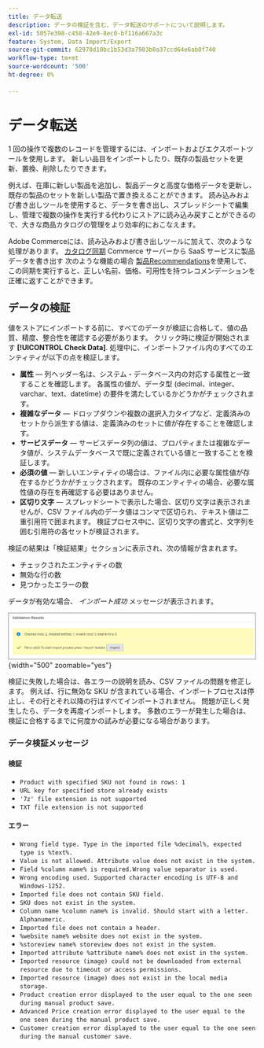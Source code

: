 ```yaml
---
title: データ転送
description: データの検証を含む、データ転送のサポートについて説明します。
exl-id: 5057e398-c458-42e9-8ec0-bf116a667a3c
feature: System, Data Import/Export
source-git-commit: 62978d10bc1b53d3a7983b0a37ccd64e6ab0f740
workflow-type: tm+mt
source-wordcount: '500'
ht-degree: 0%

---
```


# データ転送

1 回の操作で複数のレコードを管理するには、インポートおよびエクスポートツールを使用します。 新しい品目をインポートしたり、既存の製品セットを更新、置換、削除したりできます。

例えば、在庫に新しい製品を追加し、製品データと高度な価格データを更新し、既存の製品のセットを新しい製品で置き換えることができます。 読み込みおよび書き出しツールを使用すると、データを書き出し、スプレッドシートで編集し、管理で複数の操作を実行する代わりにストアに読み込み戻すことができるので、大きな商品カタログの管理をより効率的におこなえます。

Adobe Commerceには、読み込みおよび書き出しツールに加えて、次のような処理があります。 [カタログ同期](https://experienceleague.adobe.com/docs/commerce-merchant-services/user-guides/data-services/catalog-sync.html) Commerce サーバーから SaaS サービスに製品データを書き出す 次のような機能の場合 [製品Recommendations](https://experienceleague.adobe.com/docs/commerce-merchant-services/product-recommendations/overview.html)を使用して、この同期を実行すると、正しい名前、価格、可用性を持つレコメンデーションを正確に返すことができます。

## データの検証

値をストアにインポートする前に、すべてのデータが検証に合格して、値の品質、精度、整合性を確認する必要があります。 クリック時に検証が開始されます **[!UICONTROL Check Data]**. 処理中に、インポートファイル内のすべてのエンティティが以下の点を検証します。

- **属性**  — 列ヘッダー名は、システム・データベース内の対応する属性と一致することを確認します。 各属性の値が、データ型 (decimal、integer、varchar、text、datetime) の要件を満たしているかどうかがチェックされます。
- **複雑なデータ**  — ドロップダウンや複数の選択入力タイプなど、定義済みのセットから派生する値は、定義済みのセットに値が存在することを確認します。
- **サービスデータ**  — サービスデータ列の値は、プロパティまたは複雑なデータ値が、システムデータベースで既に定義されている値と一致することを検証します。
- **必須の値**  — 新しいエンティティの場合は、ファイル内に必要な属性値が存在するかどうかがチェックされます。 既存のエンティティの場合、必要な属性値の存在を再確認する必要はありません。
- **区切り文字**  — スプレッドシートで表示した場合、区切り文字は表示されませんが、CSV ファイル内のデータ値はコンマで区切られ、テキスト値は二重引用符で囲まれます。 検証プロセス中に、区切り文字の書式と、文字列を囲む引用符の各セットが検証されます。

検証の結果は「検証結果」セクションに表示され、次の情報が含まれます。

- チェックされたエンティティの数
- 無効な行の数
- 見つかったエラーの数

データが有効な場合、 _インポート成功_ メッセージが表示されます。

![システムメッセージ — ファイルが有効です](./assets/data-import-validation-message.png){width="500" zoomable="yes"}

検証に失敗した場合は、各エラーの説明を読み、CSV ファイルの問題を修正します。 例えば、行に無効な SKU が含まれている場合、インポートプロセスは停止し、その行とそれ以降の行はすべてインポートされません。 問題が正しく発生したら、データを再度インポートします。 多数のエラーが発生した場合は、検証に合格するまでに何度かの試みが必要になる場合があります。

### データ検証メッセージ

#### 検証

- `Product with specified SKU not found in rows: 1`
- `URL key for specified store already exists`
- `'7z' file extension is not supported`
- `TXT file extension is not supported`

#### エラー

- `Wrong field type. Type in the imported file %decimal%, expected type is %text%.`
- `Value is not allowed. Attribute value does not exist in the system.`
- `Field %column name% is required.Wrong value separator is used.`
- `Wrong encoding used. Supported character encoding is UTF-8 and Windows-1252.`
- `Imported file does not contain SKU field.`
- `SKU does not exist in the system.`
- `Column name %column name% is invalid. Should start with a letter. Alphanumeric.`
- `Imported file does not contain a header.`
- `%website name% website does not exist in the system.`
- `%storeview name% storeview does not exist in the system.`
- `Imported attribute %attribute name% does not exist in the system.`
- `Imported resource (image) could not be downloaded from external resource due to timeout or access permissions.`
- `Imported resource (image) does not exist in the local media storage.`
- `Product creation error displayed to the user equal to the one seen during manual product save.`
- `Advanced Price creation error displayed to the user equal to the one seen during the manual product save.`
- `Customer creation error displayed to the user equal to the one seen during the manual customer save.`
